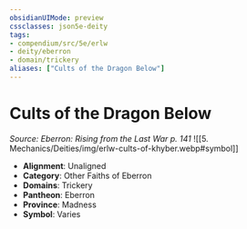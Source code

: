```yaml
---
obsidianUIMode: preview
cssclasses: json5e-deity
tags:
- compendium/src/5e/erlw
- deity/eberron
- domain/trickery
aliases: ["Cults of the Dragon Below"]
---
```

# Cults of the Dragon Below
*Source: Eberron: Rising from the Last War p. 141* 
![[5. Mechanics/Deities/img/erlw-cults-of-khyber.webp#symbol]]

- **Alignment**: Unaligned
- **Category**: Other Faiths of Eberron
- **Domains**: Trickery
- **Pantheon**: Eberron
- **Province**: Madness
- **Symbol**: Varies